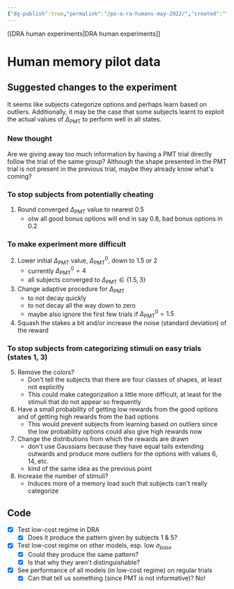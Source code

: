 ```yaml
---
{"dg-publish":true,"permalink":"/po-a-ra-humans-may-2022/","created":"","updated":""}
---
```


[[DRA human experiments\|DRA human experiments]]

# Human memory pilot data
## Suggested changes to the experiment
It seems like subjects categorize options and perhaps learn based on outliers. Additionally, it may be the case that some subjects learnt to exploit the actual values of $\Delta_\text{PMT}$ to perform well in all states.

### New thought
Are we giving away too much information by having a PMT trial directly follow the trial of the same group? Although the shape presented in the PMT trial is not present in the previous trial, maybe they already know what's coming?

### To stop subjects from potentially cheating
1. Round converged $\Delta_\text{PMT}$ value to nearest 0.5
	- otw all good bonus options will end in say 0.8, bad bonus options in 0.2

### To make experiment more difficult
2. Lower initial $\Delta_\text{PMT}$ value, $\Delta_\text{PMT}^0$, down to 1.5 or 2
	- currently $\Delta_\text{PMT}^0 = 4$
	- all subjects converged to $\Delta_\text{PMT}\in\{1.5,3\}$
3. Change adaptive procedure for $\Delta_\text{PMT}$ 
	- to not decay quickly 
	- to not decay all the way down to zero
	- maybe also ignore the first few trials if $\Delta_\text{PMT}^0 = 1.5$
4. Squash the stakes a bit and/or increase the noise (standard deviation) of the reward

### To stop subjects from categorizing stimuli on easy trials (states 1, 3)
5. Remove the colors? 
	- Don't tell the subjects that there are four classes of shapes, at least not explicitly
	- This could make categorization a little more difficult, at least for the stimuli that do not appear so frequently
6. Have a small probability of getting low rewards from the good options and of getting high rewards from the bad options
	- This would prevent subjects from learning based on outliers since the low probability options could also give high rewards now
7. Change the distributions from which the rewards are drawn
	- don't use Gaussians because they have equal tails extending outwards and produce more outliers for the options with values 6, 14, etc.
	- kind of the same idea as the previous point
8. Increase the number of stimuli?
	- Induces more of a memory load such that subjects can't really categorize

## Code
- [x] Test low-cost regime in DRA
	- [x] Does it produce the pattern given by subjects 1 & 5?
- [x] Test low-cost regime on other models, esp. low $\sigma_{base}$ 
	- [x] Could they produce the same pattern?
	- [x] Is that why they aren't distinguishable?
- [x] See performance of all models (in low-cost regime) on regular trials
	- [x] Can that tell us something (since PMT is not informative)? No!